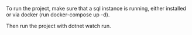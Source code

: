To run the project, make sure that a sql instance is running, either installed or via docker (run docker-compose up -d).

Then run the project with dotnet watch run.
